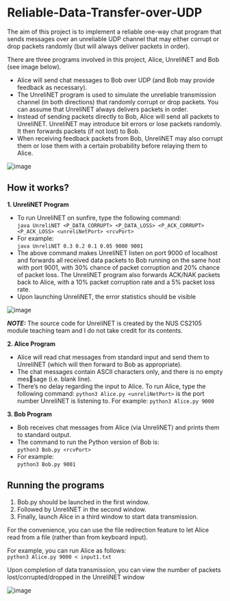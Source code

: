 # Reliable-Data-Transfer-over-UDP

The aim of this project is to implement a reliable one-way chat program that sends
messages over an unreliable UDP channel that may either corrupt or drop packets
randomly (but will always deliver packets in order).

There are three programs involved in this project, Alice, UnreliNET and Bob (see
image below).
- Alice will send chat messages to Bob over UDP (and Bob may provide feedback
as necessary).
- The UnreliNET program is used to simulate the unreliable transmission channel
(in both directions) that randomly corrupt or drop packets. You can assume that
UnreliNET always delivers packets in order.
- Instead of sending packets directly to Bob, Alice will send all packets to UnreliNET.
UnreliNET may introduce bit errors or lose packets randomly. It then forwards
packets (if not lost) to Bob.
- When receiving feedback packets from Bob, UnreliNET may also corrupt them or
lose them with a certain probability before relaying them to Alice.

![image](https://user-images.githubusercontent.com/85006125/199656399-0ff04b8b-ac71-4899-bac8-3b933959afa0.png)

## How it works?

**1. UnreliNET Program** <br>
- To run UnreliNET on sunfire, type the following command: <br>
`java UnreliNET <P_DATA_CORRUPT> <P_DATA_LOSS> <P_ACK_CORRUPT> <P_ACK_LOSS> <unreliNetPort> <rcvPort>` <br>
- For example: <br>
`java UnreliNET 0.3 0.2 0.1 0.05 9000 9001` <br>
- The above command makes UnreliNET listen on port 9000 of localhost and forwards
all received data packets to Bob running on the same host with port 9001, with 30%
chance of packet corruption and 20% chance of packet loss. The UnreliNET program
also forwards ACK/NAK packets back to Alice, with a 10% packet corruption rate and
a 5% packet loss rate.
- Upon launching UnreliNET, the error statistics should be visible

![image](https://user-images.githubusercontent.com/85006125/199657870-addc7b0c-4755-44b4-b334-40b0245d09a0.png)

**_NOTE:_**  The source code for UnreliNET is created by the NUS CS2105 module teaching team and I do not take credit for its contents.

**2. Alice Program**
- Alice will read chat messages from standard input and send them to UnreliNET
(which will then forward to Bob as appropriate).
- The chat messages contain ASCII characters only, and there is no empty message (i.e. blank line).
- There’s no delay regarding the input to Alice.
To run Alice, type the following command:
`python3 Alice.py <unreliNetPort>`
<unreliNetPort> is the port number UnreliNET is listening to. For example:
`python3 Alice.py 9000`

**3. Bob Program**
- Bob receives chat messages from Alice (via UnreliNET) and prints them to standard output.
- The command to run the Python version of Bob is: <br>
`python3 Bob.py <rcvPort>`
- For example: <br>
`python3 Bob.py 9001`

## Running the programs
1. Bob.py should be launched in the first window.
2. Followed by UnreliNET in the second window.
3. Finally, launch Alice in a third window to start data transmission.

For the convenience, you can use the file redirection feature to let Alice read from a file (rather than from keyboard input).

For example, you can run Alice as follows: <br>
`python3 Alice.py 9000 < input1.txt`

Upon completion of data transmission, you can view the number of packets lost/corrupted/dropped in the UnreliNET window

![image](https://user-images.githubusercontent.com/85006125/199658173-5c820e05-0b30-4246-b2a7-b2eedef40385.png)
